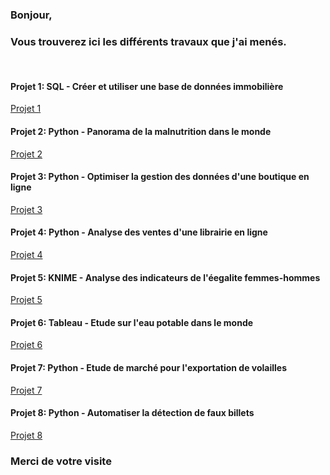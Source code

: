 ### Bonjour,

### Vous trouverez ici les différents travaux que j'ai menés.

<br>

#### Projet 1: SQL - Créer et utiliser une base de données immobilière
<a href="https://github.com/StephaneBertrand34/SQL_-_Creer_et_utiliser_une_base_de_donnees_immobiliere" target="_blank" title="Projet 1">Projet 1</a>

#### Projet 2: Python - Panorama de la malnutrition dans le monde
<a href="https://github.com/StephaneBertrand34/Python_-_Panorama_de_la_malnutrition_dans_le_monde" target="_blank" title="Projet 2">Projet 2</a>

#### Projet 3: Python - Optimiser la gestion des données d'une boutique en ligne
<a href="https://github.com/StephaneBertrand34/Python_-_Optimiser_la_gestion_des_donnees_d-une_boutique_en_ligne" target="_blank" title="Projet 3">Projet 3</a>

#### Projet 4: Python - Analyse des ventes d'une librairie en ligne
<a href="https://github.com/StephaneBertrand34/Python_-_Analyse_des_ventes_d_une_librairie_en_ligne" target="_blank" title="Projet 4">Projet 4</a>

#### Projet 5: KNIME - Analyse des indicateurs de l'éegalite femmes-hommes
<a href="https://github.com/StephaneBertrand34/KNIME_-_Analyse_des_indicateurs_de-l_egalite_femmes-hommes" target="_blank" title="Projet 5">Projet 5</a>

#### Projet 6: Tableau - Etude sur l'eau potable dans le monde
<a href="https://github.com/StephaneBertrand34/Tableau_-_Etude_sur_l_eau_potable_dans_le_monde" target="_blank" title="Projet 6">Projet 6</a>

#### Projet 7: Python - Etude de marché pour l'exportation de volailles
<a href="https://github.com/StephaneBertrand34/Python_-_Etude_de_marche_pour_l_exportation_de_volailles" target="_blank" title="Projet 7">Projet 7</a>

#### Projet 8: Python - Automatiser la détection de faux billets
<a href="https://github.com/StephaneBertrand34/Python_-_Automatiser_la_detection_de_faux_billets" target="_blank" title="Projet 8">Projet 8</a>

### Merci de votre visite


